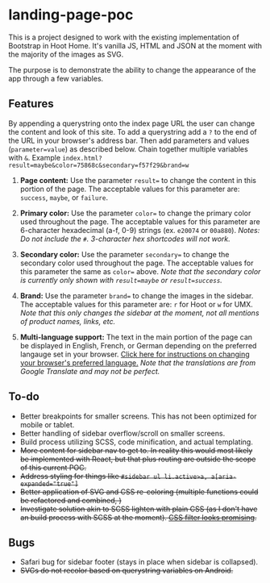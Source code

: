 # landing-page-poc

This is a project designed to work with the existing implementation of Bootstrap in Hoot Home. It's vanilla JS, HTML and JSON at the moment with the majority of the images as SVG.

The purpose is to demonstrate the ability to change the appearance of the app through a few variables.

## Features

By appending a querystring onto the index page URL the user can change the content and look of this site. To add a querystring add a `?` to the end of the URL in your browser's address bar.  Then add parameters and values (`parameter=value`) as described below. Chain together multiple variables with `&`. Example `index.html?result=maybe&color=75868c&secondary=f57f29&brand=w`

1. **Page content:** Use the parameter `result=` to change the content in this portion of the page. The acceptable values for this parameter are: `success`, `maybe`, or `failure`.

2. **Primary color:** Use the parameter `color=` to change the primary color used throughout the page. The acceptable values for this parameter are 6-character hexadecimal (a-f, 0-9) strings (ex. `e20074` or `00a880`). *Notes: Do not include the `#`. 3-character hex shortcodes will not work.*

3. **Secondary color:** Use the parameter `secondary=` to change the secondary color used throughout the page. The acceptable values for this parameter the same as `color=` above. *Note that the secondary color is currently only shown with `result=maybe` or `result=success`.*

4. **Brand:** Use the parameter `brand=` to change the images in the sidebar. The acceptable values for this parameter are: `r` for Hoot or `w` for UMX. *Note that this only changes the sidebar at the moment, not all mentions of product names, links, etc.*

5. **Multi-language support:** The text in the main portion of the page can be displayed in English, French, or German depending on the preferred langauge set in your browser. [Click here for instructions on changing your browser's preferred language.](https://www.computerhope.com/issues/ch001904.htm) *Note that the translations are from Google Translate and may not be perfect.*

## To-do

- Better breakpoints for smaller screens. This has not been optimized for mobile or tablet.
- Better handling of sidebar overflow/scroll on smaller screens.
- Build process utilizing SCSS, code minification, and actual templating.
- ~~More content for sidebar nav to get to. In reality this would most likely be implemented with React, but that plus routing are outside the scope of this current POC.~~
- ~~Address styling for things like `#sidebar ul li.active>a, a[aria-expanded="true"]`~~
- ~~Better application of SVG and CSS re-coloring (multiple functions could be refactored and combined, )~~
- ~~Investigate solution akin to SCSS lighten with plain CSS (as I don't have an build process with SCSS at the moment). [CSS filter looks promising](https://css-tricks.com/almanac/properties/f/filter/).~~

## Bugs

- Safari bug for sidebar footer (stays in place when sidebar is collapsed).
- ~~SVGs do not recolor based on querystring variables on Android.~~
